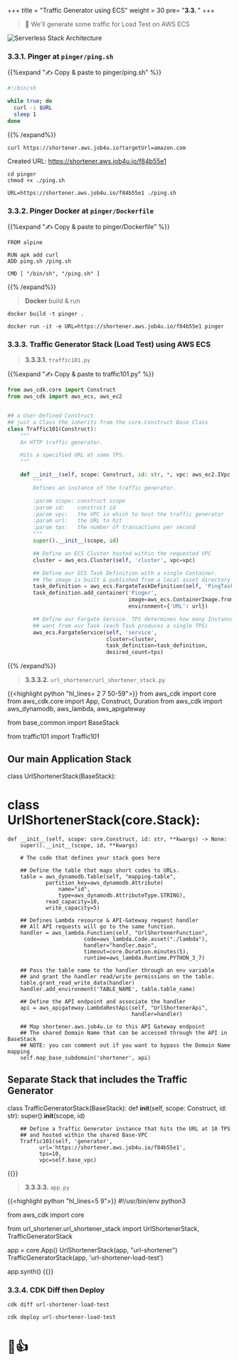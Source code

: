 +++
title = "Traffic Generator using ECS"
weight = 30
pre= "<b>3.3. </b>"
+++


> 🎯 We'll generate some traffic for Load Test on AWS ECS


![Serverless Stack Architecture](/images/serverless-stack.png)

### 3.3.1. Pinger at `pinger/ping.sh`

{{%expand "✍️ Copy & paste to pinger/ping.sh" %}}
```bash
#!/bin/sh

while true; do
  curl -i $URL
  sleep 1
done
```
{{% /expand%}}


```
curl https://shortener.aws.job4u.io?targetUrl=amazon.com
```

Created URL: https://shortener.aws.job4u.io/f84b55e1

```
cd pinger
chmod +x ./ping.sh

URL=https://shortener.aws.job4u.io/f84b55e1 ./ping.sh
```

### 3.3.2. Pinger Docker at `pinger/Dockerfile`

{{%expand "✍️ Copy & paste to pinger/Dockerfile" %}}
```
FROM alpine

RUN apk add curl
ADD ping.sh /ping.sh

CMD [ "/bin/sh", "/ping.sh" ]
```
{{% /expand%}}

> **Docker** build & run

```
docker build -t pinger .

docker run -it -e URL=https://shortener.aws.job4u.io/f84b55e1 pinger
```



### 3.3.3. Traffic Generator Stack (Load Test) using AWS ECS

> **3.3.3.1.** `traffic101.py`

{{%expand "✍️ Copy & paste to traffic101.py" %}}
```python
from aws_cdk.core import Construct
from aws_cdk import aws_ecs, aws_ec2


## a User-Defined Construct
## just a Class the inherits from the core.Construct Base Class
class Traffic101(Construct):
    """
    An HTTP traffic generator.

    Hits a specified URL at some TPS.
    """

    def __init__(self, scope: Construct, id: str, *, vpc: aws_ec2.IVpc, url: str, tps: int):
        """
        Defines an instance of the traffic generator.

        :param scope: construct scope
        :param id:    construct id
        :param vpc:   the VPC in which to host the traffic generator
        :param url:   the URL to hit
        :param tps:   the number of transactions per second
        """
        super().__init__(scope, id)

        ## Define an ECS Cluster hosted within the requested VPC
        cluster = aws_ecs.Cluster(self, 'cluster', vpc=vpc)

        ## Define our ECS Task Definition with a single Container.
        ## The image is built & published from a local asset directory
        task_definition = aws_ecs.FargateTaskDefinition(self, 'PingTask')
        task_definition.add_container('Pinger',
                                      image=aws_ecs.ContainerImage.from_asset("pinger"),
                                      environment={'URL': url})

        ## Define our Fargate Service. TPS determines how many Instances we
        ## want from our Task (each Task produces a single TPS)
        aws_ecs.FargateService(self, 'service',
                               cluster=cluster,
                               task_definition=task_definition,
                               desired_count=tps)
```
{{% /expand%}}

> **3.3.3.2.** `url_shortener/url_shortener_stack.py`

{{<highlight python "hl_lines= 2 7 50-59">}}
from aws_cdk import core
from aws_cdk.core import App, Construct, Duration
from aws_cdk import aws_dynamodb, aws_lambda, aws_apigateway

from base_common import BaseStack

from traffic101 import Traffic101

## Our main Application Stack
class UrlShortenerStack(BaseStack):
# class UrlShortenerStack(core.Stack):

    def __init__(self, scope: core.Construct, id: str, **kwargs) -> None:
        super().__init__(scope, id, **kwargs)

        # The code that defines your stack goes here
        
        ## Define the table that maps short codes to URLs.
        table = aws_dynamodb.Table(self, "mapping-table",
                partition_key=aws_dynamodb.Attribute(
                    name="id",
                    type=aws_dynamodb.AttributeType.STRING),
                read_capacity=10,
                write_capacity=5)
                
        ## Defines Lambda resource & API-Gateway request handler
        ## All API requests will go to the same function.
        handler = aws_lambda.Function(self, "UrlShortenerFunction",
                            code=aws_lambda.Code.asset("./lambda"),
                            handler="handler.main",
                            timeout=core.Duration.minutes(5),
                            runtime=aws_lambda.Runtime.PYTHON_3_7)

        ## Pass the table name to the handler through an env variable 
        ## and grant the handler read/write permissions on the table.
        table.grant_read_write_data(handler)
        handler.add_environment('TABLE_NAME', table.table_name)
        
        ## Define the API endpoint and associate the handler
        api = aws_apigateway.LambdaRestApi(self, "UrlShortenerApi",
                                           handler=handler)

        ## Map shortener.aws.job4u.io to this API Gateway endpoint
        ## The shared Domain Name that can be accessed through the API in BaseStack
        ## NOTE: you can comment out if you want to bypass the Domain Name mapping
        self.map_base_subdomain('shortener', api)

        
## Separate Stack that includes the Traffic Generator
class TrafficGeneratorStack(BaseStack):
    def __init__(self, scope: Construct, id: str):
        super().__init__(scope, id)

        ## Define a Traffic Generator instance that hits the URL at 10 TPS
        ## and hosted within the shared Base-VPC
        Traffic101(self, 'generator',
              url='https://shortener.aws.job4u.io/f84b55e1',
              tps=10,
              vpc=self.base_vpc)
{{</highlight>}}

> **3.3.3.3.** `app.py`

{{<highlight python "hl_lines=5 9">}}
#!/usr/bin/env python3

from aws_cdk import core

from url_shortener.url_shortener_stack import UrlShortenerStack, TrafficGeneratorStack

app = core.App()
UrlShortenerStack(app, "url-shortener")
TrafficGeneratorStack(app, 'url-shortener-load-test')

app.synth()
{{</highlight>}}

### 3.3.4. CDK Diff then Deploy

```
cdk diff url-shortener-load-test

cdk deploy url-shortener-load-test
```

# 👏👍